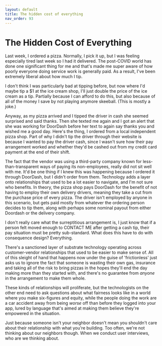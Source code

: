 ```yaml
---
layout: default
title: The hidden cost of everything
nav_order: 93
---
```

# The Hidden Cost of Everything

Last week, I ordered a pizza. Normally, I pick it up, but I was feeling especially tired last week so I had it delivered. The post-COVID world has done one significant thing for me and that's made me super aware of how poorly everyone doing service work is generally paid. As a result, I've been extremely liberal about how much I tip. 

I don't think I was particularly bad at tipping before, but now where I'd maybe tip a $1 at the ice cream shop, I'll just double the price of the ice cream as a tip. Partially because I can afford to do this, but also because of all of the money I save by not playing anymore skeeball. (This is mostly a joke.)

Anyway, as my pizza arrived and I tipped the driver in cash she seemed surprised and said thanks. Then she texted me again and I got an alert that she was working for DoorDash before her text to again say thanks you and wished me a good day. Here's the thing, I ordered from a local independent pizza shop. Part of why I didn't tip the driver through their website is because I wanted to pay the driver cash, since I wasn't sure how their pay arrangement worked and whether they'd be cashed out from my credit card payment at the end of their shift.

The fact that the vendor was using a third-party company known for less-than-transparent ways of paying its non-employees, really did not sit well with me. It'd be one thing if I knew this was happening because I ordered it through DoorDash, but I didn't order from them. Technology adds a layer onto relationships that used to be a lot easier to navigate, and I'm not sure who benefits. In theory, the pizza shop pays DoorDash for the benefit of not having to employ their own delivery drivers, meaning they take a cut from the purchase price of every pizza. The driver isn't employed by anyone in this scenario, but gets paid mostly from whatever the ordering person decides to tip them, along with perhaps some nominal payout from either Doordash or the delivery company.

I don't really care what the surreptitious arrangement is, I just know that if a person felt moved enough to CONTACT ME after getting a cash tip, their pay situation must be pretty sub-standard. What does this have to do with consequence design? Everything. 

There's a sanctioned layer of substrate technology operating across customer-vendor relationships that used to be easier to make sense of. All of this sleight of hand that happens now under the guise of 'frictionless' just asks us to ignore the fact that someone is wasting their own gas, insurance and taking all of the risk to bring pizzas in the hopes they'll end the day making more than they started with, and there's no guarantee from *anyone* in the arrangement to make them whole.

These kinds of relationships will proliferate, but the technologists on the other end need to ask questions about what fairness looks like in a world where you make six-figures and equity, while the people doing the work are a car accident away from being *worse* off than before they logged into your app, lured by language that's aimed at making them believe they're empowered in the situation. 

Just because someone isn't your neighbor doesn't mean you shouldn't care about their relationship with what you're building. Too often, we're not thinking about our neighbors though. When we conduct user interviews, who are we thinking about.